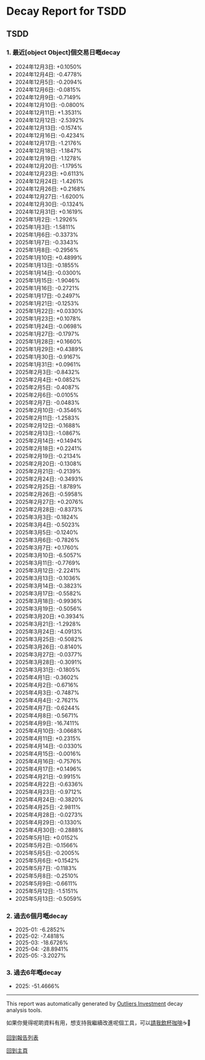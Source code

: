 # Decay Report for TSDD

## TSDD

### 1. 最近[object Object]個交易日嘅decay

- 2024年12月3日: +0.1050%
- 2024年12月4日: -0.4778%
- 2024年12月5日: -0.2094%
- 2024年12月6日: -0.0815%
- 2024年12月9日: -0.7149%
- 2024年12月10日: -0.0800%
- 2024年12月11日: +1.3531%
- 2024年12月12日: -2.5392%
- 2024年12月13日: -0.1574%
- 2024年12月16日: -0.4234%
- 2024年12月17日: -1.2176%
- 2024年12月18日: -1.1847%
- 2024年12月19日: -1.1278%
- 2024年12月20日: -1.1795%
- 2024年12月23日: +0.6113%
- 2024年12月24日: -1.4261%
- 2024年12月26日: +0.2168%
- 2024年12月27日: -1.6200%
- 2024年12月30日: -0.1324%
- 2024年12月31日: +0.1619%
- 2025年1月2日: -1.2926%
- 2025年1月3日: -1.5811%
- 2025年1月6日: -0.3373%
- 2025年1月7日: -0.3343%
- 2025年1月8日: -0.2956%
- 2025年1月10日: +0.4899%
- 2025年1月13日: -0.1855%
- 2025年1月14日: -0.0300%
- 2025年1月15日: -1.9046%
- 2025年1月16日: -0.2721%
- 2025年1月17日: -0.2497%
- 2025年1月21日: -0.1253%
- 2025年1月22日: +0.0330%
- 2025年1月23日: +0.1078%
- 2025年1月24日: -0.0698%
- 2025年1月27日: -0.1797%
- 2025年1月28日: +0.1660%
- 2025年1月29日: +0.4389%
- 2025年1月30日: -0.9167%
- 2025年1月31日: +0.0961%
- 2025年2月3日: -0.8432%
- 2025年2月4日: +0.0852%
- 2025年2月5日: -0.4087%
- 2025年2月6日: -0.0105%
- 2025年2月7日: -0.0483%
- 2025年2月10日: -0.3546%
- 2025年2月11日: -1.2583%
- 2025年2月12日: -0.1688%
- 2025年2月13日: -1.0867%
- 2025年2月14日: +0.1494%
- 2025年2月18日: +0.2241%
- 2025年2月19日: -0.2134%
- 2025年2月20日: -0.1308%
- 2025年2月21日: -0.2139%
- 2025年2月24日: -0.3493%
- 2025年2月25日: -1.8789%
- 2025年2月26日: -0.5958%
- 2025年2月27日: +0.2076%
- 2025年2月28日: -0.8373%
- 2025年3月3日: -0.1824%
- 2025年3月4日: -0.5023%
- 2025年3月5日: -0.1240%
- 2025年3月6日: -0.7826%
- 2025年3月7日: +0.1760%
- 2025年3月10日: -6.5057%
- 2025年3月11日: -0.7769%
- 2025年3月12日: -2.2241%
- 2025年3月13日: -0.1036%
- 2025年3月14日: -0.3823%
- 2025年3月17日: -0.5582%
- 2025年3月18日: -0.9936%
- 2025年3月19日: -0.5056%
- 2025年3月20日: +0.3934%
- 2025年3月21日: -1.2928%
- 2025年3月24日: -4.0913%
- 2025年3月25日: -0.5082%
- 2025年3月26日: -0.8140%
- 2025年3月27日: -0.0377%
- 2025年3月28日: -0.3091%
- 2025年3月31日: -0.1805%
- 2025年4月1日: -0.3602%
- 2025年4月2日: -0.6716%
- 2025年4月3日: -0.7487%
- 2025年4月4日: -2.7621%
- 2025年4月7日: -0.6244%
- 2025年4月8日: -0.5671%
- 2025年4月9日: -16.7411%
- 2025年4月10日: -3.0668%
- 2025年4月11日: +0.2315%
- 2025年4月14日: -0.0330%
- 2025年4月15日: -0.0016%
- 2025年4月16日: -0.7576%
- 2025年4月17日: +0.1496%
- 2025年4月21日: -0.9915%
- 2025年4月22日: -0.6336%
- 2025年4月23日: -0.9712%
- 2025年4月24日: -0.3820%
- 2025年4月25日: -2.9811%
- 2025年4月28日: -0.0273%
- 2025年4月29日: -0.1330%
- 2025年4月30日: -0.2888%
- 2025年5月1日: +0.0152%
- 2025年5月2日: -0.1566%
- 2025年5月5日: -0.2005%
- 2025年5月6日: +0.1542%
- 2025年5月7日: -0.1183%
- 2025年5月8日: -0.2510%
- 2025年5月9日: -0.6611%
- 2025年5月12日: -1.5151%
- 2025年5月13日: -0.5059%

### 2. 過去6個月嘅decay

- 2025-01: -6.2852%
- 2025-02: -7.4818%
- 2025-03: -18.6726%
- 2025-04: -28.8941%
- 2025-05: -3.2027%

### 3. 過去6年嘅decay

- 2025: -51.4666%

------------------------------
This report was automatically generated by [Outliers Investment](https://outliersecon.github.io/Outliers-Investment/) decay analysis tools.

如果你覺得呢啲資料有用，想支持我繼續改進呢個工具，可以[請我飲杯咖啡](https://buymeacoffee.com/outliersecon)☕🙏

[回到報告列表](https://outliersecon.github.io/Outliers-Investment/reports/reports_public)

[回到主頁](https://outliersecon.github.io/Outliers-Investment/)